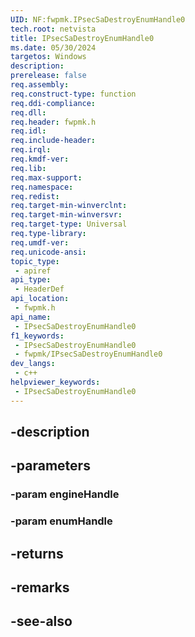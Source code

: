 ```yaml
---
UID: NF:fwpmk.IPsecSaDestroyEnumHandle0
tech.root: netvista
title: IPsecSaDestroyEnumHandle0
ms.date: 05/30/2024
targetos: Windows
description: 
prerelease: false
req.assembly: 
req.construct-type: function
req.ddi-compliance: 
req.dll: 
req.header: fwpmk.h
req.idl: 
req.include-header: 
req.irql: 
req.kmdf-ver: 
req.lib: 
req.max-support: 
req.namespace: 
req.redist: 
req.target-min-winverclnt: 
req.target-min-winversvr: 
req.target-type: Universal
req.type-library: 
req.umdf-ver: 
req.unicode-ansi: 
topic_type:
 - apiref
api_type:
 - HeaderDef
api_location:
 - fwpmk.h
api_name:
 - IPsecSaDestroyEnumHandle0
f1_keywords:
 - IPsecSaDestroyEnumHandle0
 - fwpmk/IPsecSaDestroyEnumHandle0
dev_langs:
 - c++
helpviewer_keywords:
 - IPsecSaDestroyEnumHandle0
---
```


## -description

## -parameters

### -param engineHandle

### -param enumHandle

## -returns

## -remarks

## -see-also

